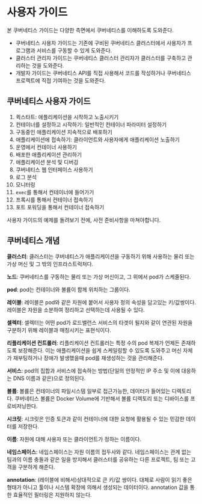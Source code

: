 # 사용자 가이드

본 쿠버네티스 가이드는 다양한 측면에서 쿠버네티스를 이해하도록 도와준다.

* 쿠버네티스 사용자 가이드는 기존에 구비된 쿠버네티스 클러스터에서 사용자가 프로그램과 서비스를 구동할 수 있게 도와준다. 
* 클러스터 관리자 가이드는 쿠버네티스 클러스터 관리자가 클러스터를 구축하고 관리하는 것을 도와준다.
* 개발자 가이드는 쿠버네티스 API를 직접 사용해서 코드를 작성하거나 쿠버네티스 프로젝트에 직접 기여하는 것을 도와준다.

## 쿠버네티스 사용자 가이드

1. 퀵스타트: 애플리케이션을 시작하고 노출시키기
1. 컨테이너를 설정하고 시작하기: 일반적인 컨테이너 파라미터 설정하기
1. 구동중인 애플리케이션 지속적으로 배포하기
1. 애플리케이션에 접속하기: 클라이언트와 사용자에게 애플리케이션 노출하기
1. 운영에서 컨테이너 사용하기
1. 배포한 애플리케이션 관리하기
1. 애플리케이션 분석 및 디버깅
  1. 쿠버네티스 웹 인터페이스 사용하기
  1. 로그 분석
  1. 모니터링
  1. `exec`를 통해서 컨테이너에 들어가기
  1. 프록시를 통해서 컨테이너 접속하기
  1. 포트 포워딩을 통해서 컨테이너 접속하기
  
사용자 가이드의 예제를 돌려보기 전에, 사전 준비사항을 마쳐야합니다.

## 쿠버네티스 개념

**클러스터**: 클러스터는 쿠버네티스가 애플리케이션을 구동하기 위해 사용하는 물리 또는 가상 머신 및 그 밖의 인프라스트럭처다.

**노드**: 쿠버네티스를 구동하는 물리 또는 가상 머신이고, 그 위에서 pod가 스케줄된다.

**pod**: pod는 컨테이너와 볼륨이 함께 위치하는 그룹이다.

**레이블**: 레이블은 pod와 같은 자원에 붙어서 사용자 정의 속성을 담고있는 키/값쌍이다. 레이블은 자원을 소분하여 정리하고 선택하는데 사용될 수 있다.

**셀렉터**: 셀렉터는 어떤 pod가 로드밸런스 서비스의 타겟이 될지와 같이 연관된 자원을 구분하기 위해 레이블과 매칭시키는 표현식이다.  

**리플리케이션 컨트롤러**: 리플리케이션 컨트롤러는 특정 수의 pod 복제가 언제든 존재하도록 보장해준다. 이는 애플리케이션을 쉽게 스케일링할 수 있도록 도와주고 머신 자체가 재부팅하거나 장애가 발생했을때 pod를 재생성하는 것을 관리해준다. 

**서비스**: pod의 집합과 서비스에 접속하는 방법(단일의 안정적인 IP 주소 및 이에 대응하는 DNS 이름과 같은)으로 정의된다.
 
**볼륨**: 볼륨은 컨테이너의 파일시스템 일부로 접근가능한, 데이터가 들어있는 디렉토리다. 쿠버네티스 볼륨은 Docker Volume에 기반해서 볼륨 디렉토리 또는 디바이스를 프로비저닝한다.   

**시크릿**: 시크릿은 인증 토큰과 같이 컨테이너에 대한 요청에 활용될 수 있는 민감한 데이터를 저장한다. 

**이름**: 자원에 대해 사용자 또는 클라이언트가 정하는 이름이다.

**네임스페이스**: 네임스페이스는 자원 이름의 접두사와 같다. 네임스페이스는 관계 없는 팀과의 이름 충돌과 같은 일을 방지해서 클러스터를 공유하는 다른 프로젝트, 팀 또는 고객을 구분하게 해준다.

**annotation**: (레이블에 비해서)상대적으로 큰 키/값 쌍이다. 대체로 사람이 읽기 좋은 형태가 아니고 툴이나 시스템 확장에 의해서 생성되는 데이터이다. annotation 값을 통한 효율적인 필터링은 지원하지 않는다.

